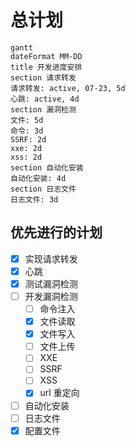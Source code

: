 # 总计划

```mermaid
gantt
dateFormat MM-DD
title 开发进度安排
section 请求转发
请求转发: active, 07-23, 5d
心跳: active, 4d
section 漏洞检测
文件: 5d
命令: 3d
SSRF: 2d
xxe: 2d
xss: 2d
section 自动化安装
自动化安装: 4d
section 日志文件
日志文件: 3d
```

## 优先进行的计划

- [x] 实现请求转发
- [x] 心跳
- [x] 测试漏洞检测
- [ ] 开发漏洞检测
  - [ ] 命令注入
  - [x] 文件读取
  - [x] 文件写入
  - [ ] 文件上传
  - [ ] XXE
  - [ ] SSRF
  - [ ] XSS
  - [x] url 重定向
- [ ] 自动化安装
- [ ] 日志文件
- [x] 配置文件

